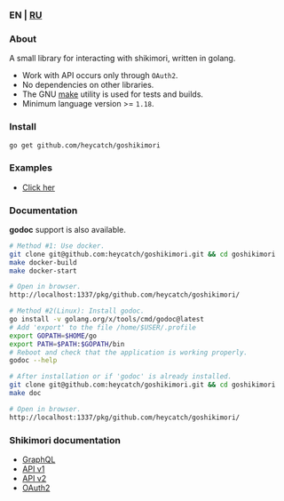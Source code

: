 ### EN | [RU](https://github.com/heycatch/goshikimori/blob/master/README_ru.md)

### About
A small library for interacting with shikimori, written in golang.
* Work with API occurs only through `OAuth2`.
* No dependencies on other libraries.
* The GNU [make](https://www.gnu.org/software/make/manual/make.html) utility is used for tests and builds.
* Minimum language version >= `1.18`.

### Install
```bash
go get github.com/heycatch/goshikimori
```

### Examples
* [Click her](https://github.com/heycatch/goshikimori/tree/master/examples)

### Documentation
**godoc** support is also available.
```bash
# Method #1: Use docker.
git clone git@github.com:heycatch/goshikimori.git && cd goshikimori
make docker-build
make docker-start

# Open in browser.
http://localhost:1337/pkg/github.com/heycatch/goshikimori/
```
```bash
# Method #2(Linux): Install godoc.
go install -v golang.org/x/tools/cmd/godoc@latest
# Add 'export' to the file /home/$USER/.profile
export GOPATH=$HOME/go
export PATH=$PATH:$GOPATH/bin
# Reboot and check that the application is working properly.
godoc --help

# After installation or if 'godoc' is already installed.
git clone git@github.com:heycatch/goshikimori.git && cd goshikimori
make doc

# Open in browser.
http://localhost:1337/pkg/github.com/heycatch/goshikimori/
```

### Shikimori documentation
* [GraphQL](https://shikimori.one/api/doc/graphql)
* [API v1](https://shikimori.one/api/doc/1.0)
* [API v2](https://shikimori.one/api/doc/2.0)
* [OAuth2](https://shikimori.one/oauth)
